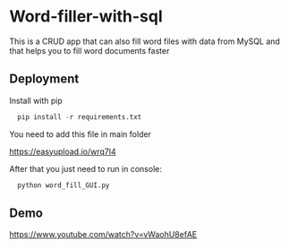
# Word-filler-with-sql
This is a CRUD app that can also fill word files with data from MySQL and that helps you to fill word documents faster



## Deployment

Install with pip

```python
  pip install -r requirements.txt
```

You need to add this file in main folder

https://easyupload.io/wrq7l4

After that you just need to run in console:
  
```python
  python word_fill_GUI.py
```
    
## Demo

https://www.youtube.com/watch?v=vWaohU8efAE

